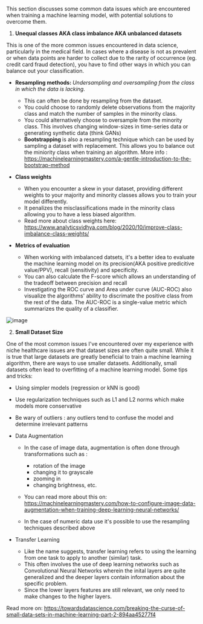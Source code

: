 This section discusses some common data issues which are encountered when training a machine learning model, with potential solutions to overcome them. 

1. <b>Unequal classes AKA class imbalance AKA unbalanced datasets </b>

This is one of the more common issues encountered in data science, particularly in the medical field. In cases where a disease is not as prevalent or when data points are harder to collect due to the rarity of occurrence (eg. credit card fraud detection), you have to find other ways in which you can balance out your classification. 

* <b> Resampling methods: </b> 
<i>Undersampling and oversampling from the class in which the data is lacking.</i>
  - This can often be done by resampling from the dataset. 
  - You could choose to randomly delete observations from the majority class and match the number of samples in the minority class.  
  - You could alternatively choose to oversample from the minority class. This involves changing window-sizes in time-series data or generating synthetic data (think GANs) 
  - <b> Bootstrapping </b> is also a resampling technique which can be used by sampling a dataset with replacement. This allows you to balance out the miniority class when training an algorithm. More info : https://machinelearningmastery.com/a-gentle-introduction-to-the-bootstrap-method


* <b>Class weights</b>
  - When you encounter a skew in your dataset, providing different weights to your majority and minority classes allows you to train your model differently. 
  - It penalizes the misclassifications made in the minority class allowing you to have a less biased algorithm. 
  - Read more about class weights here: https://www.analyticsvidhya.com/blog/2020/10/improve-class-imbalance-class-weights/

* <b>Metrics of evaluation </b>
  - When working with imbalanced datsets, it's a better idea to evaluate the machine learning model on its precision(AKA positive predicitive value/PPV), recall (sensitivity) and specificity. 
  - You can also calculate the F-score which allows an understanding of the tradeoff between precision and recall
  - Investigating the ROC curve and Area under curve (AUC-ROC) also visualize the algorithms' ability to discrimate the positive class from the rest of the data.   The AUC-ROC is a single-value metric which summarizes the quality of a classifier.

![image](https://github.com/shurru/Data-Scientist-Interview-Prep/blob/main/MLmetrics.png=200x)


2. <b> Small Dataset Size </b>

One of the most common issues I've encountered over my experience with niche healthcare issues are that dataset sizes are often quite small. While it is true that large datasets are greatly beneficial to train a machine learning algorithm, there are ways to use smaller datasets. Additionally, small datasets often lead to overfitting of a machine learning model. Some tips and tricks: 

* Using simpler models (regression or kNN is good) 
* Use regularization techniques such as L1 and L2 norms which make models more conservative
* Be wary of outliers : any outliers tend to confuse the model and determine irrelevant patterns
* Data Augmentation 
  - In the case of image data, augmentation is often done through transformations such as : 
    - rotation of the image
    - changing it to grayscale
    - zooming in
    - changing brightness, etc.
  - You can read more about this on: https://machinelearningmastery.com/how-to-configure-image-data-augmentation-when-training-deep-learning-neural-networks/

  - In the case of numeric data use it's possible to use the resampling techniques described above 
  
* Transfer Learning
  - Like the name suggests, transfer learning refers to using the learning from one task to apply to another (similar) task. 
  - This often involves the use of deep learning networks such as Convolutional Neural Networks wherein the inital layers are quite generalized and the deeper layers contain information about the specific problem. 
  - Since the lower layers features are still relevant, we only need to make changes to the higher layers. 

Read more on: https://towardsdatascience.com/breaking-the-curse-of-small-data-sets-in-machine-learning-part-2-894aa45277f4

